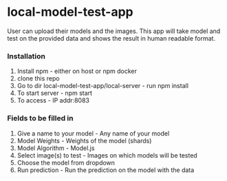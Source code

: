 # local-model-test-app

User can upload their models and the images. This app will take model and test on the provided data and shows the result in human readable format.

### Installation
1. Install npm - either on host or npm docker
2. clone this repo
3. Go to dir local-model-test-app/local-server - run npm install
4. To start server - npm start
5. To access - IP addr:8083

### Fields to be filled in
1. Give a name to your model - Any name of your model
2. Model Weights - Weights of the model (shards)
3. Model Algorithm - Model.js
4. Select image(s) to test - Images on which models will be tested
5. Choose the model from dropdown
6. Run prediction - Run the prediction on the model with the data
